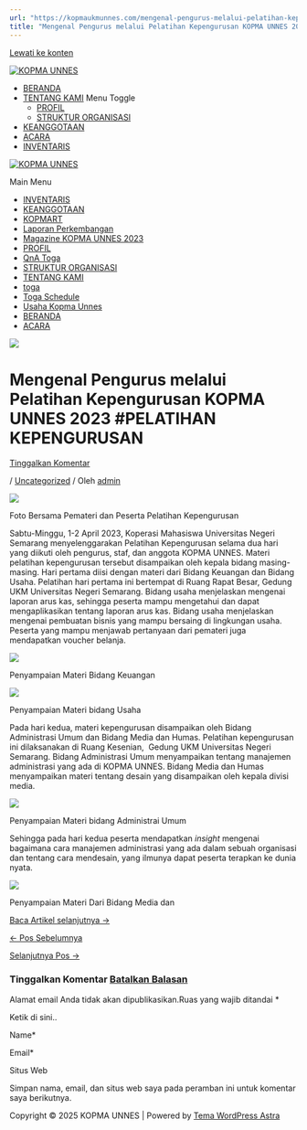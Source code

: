 ```yaml
---
url: "https://kopmaukmunnes.com/mengenal-pengurus-melalui-pelatihan-kepengurusan-kopma-unnes-2023-pelatihan-kepengurusan/"
title: "Mengenal Pengurus melalui Pelatihan Kepengurusan KOPMA UNNES 2023 #PELATIHAN KEPENGURUSAN – KOPMA UNNES"
---
```


[Lewati ke konten](https://kopmaukmunnes.com/mengenal-pengurus-melalui-pelatihan-kepengurusan-kopma-unnes-2023-pelatihan-kepengurusan/#content "Lewati ke konten")

[![KOPMA UNNES](https://kopmaukmunnes.com/wp-content/uploads/2021/07/cropped-kopma-unnes.png)](https://kopmaukmunnes.com/)

- [BERANDA](https://kopmaukmunnes.com/)
- [TENTANG KAMI](https://kopmaukmunnes.com/tentang-kami/) Menu Toggle
  - [PROFIL](https://kopmaukmunnes.com/profil/)
  - [STRUKTUR ORGANISASI](https://kopmaukmunnes.com/struktur-organisasi/)
- [KEANGGOTAAN](https://kopmaukmunnes.com/keanggotaan/)
- [ACARA](https://kopmaukmunnes.com/blog/)
- [INVENTARIS](https://kopmaukmunnes.com/inventaris/)

[![KOPMA UNNES](https://kopmaukmunnes.com/wp-content/uploads/2021/07/cropped-kopma-unnes.png)](https://kopmaukmunnes.com/)

Main Menu

- [INVENTARIS](https://kopmaukmunnes.com/inventaris/)
- [KEANGGOTAAN](https://kopmaukmunnes.com/keanggotaan/)
- [KOPMART](https://kopmaukmunnes.com/elementor-1642/)
- [Laporan Perkembangan](https://kopmaukmunnes.com/laporan-perkembangan/)
- [Magazine KOPMA UNNES 2023](https://kopmaukmunnes.com/magazine-kopma-unnes-2023/)
- [PROFIL](https://kopmaukmunnes.com/profil/)
- [QnA Toga](https://kopmaukmunnes.com/jadwal-toga/)
- [STRUKTUR ORGANISASI](https://kopmaukmunnes.com/struktur-organisasi/)
- [TENTANG KAMI](https://kopmaukmunnes.com/tentang-kami/)
- [toga](https://kopmaukmunnes.com/elementor-1661/)
- [Toga Schedule](https://kopmaukmunnes.com/toga-schedule/)
- [Usaha Kopma Unnes](https://kopmaukmunnes.com/usaha-kopma-unnes/)
- [BERANDA](https://kopmaukmunnes.com/)
- [ACARA](https://kopmaukmunnes.com/blog/)

![](https://kopmaukmunnes.com/wp-content/uploads/2023/07/1-1024x461.jpg)

# Mengenal Pengurus melalui Pelatihan Kepengurusan KOPMA UNNES 2023 \#PELATIHAN KEPENGURUSAN

[Tinggalkan Komentar](https://kopmaukmunnes.com/mengenal-pengurus-melalui-pelatihan-kepengurusan-kopma-unnes-2023-pelatihan-kepengurusan/#respond)

/ [Uncategorized](https://kopmaukmunnes.com/category/uncategorized/) / Oleh [admin](https://kopmaukmunnes.com/author/admin_kopma/ "Lihat seluruh tulisan oleh admin")

![](https://kopmaukmunnes.com/wp-content/uploads/2023/07/1-1024x461.jpg)

Foto Bersama Pemateri dan Peserta Pelatihan Kepengurusan

Sabtu-Minggu, 1-2 April 2023, Koperasi Mahasiswa Universitas Negeri Semarang menyelenggarakan Pelatihan Kepengurusan selama dua hari yang diikuti oleh pengurus, staf, dan anggota KOPMA UNNES. Materi pelatihan kepengurusan tersebut disampaikan oleh kepala bidang masing-masing. Hari pertama diisi dengan materi dari Bidang Keuangan dan Bidang Usaha. Pelatihan hari pertama ini bertempat di Ruang Rapat Besar, Gedung UKM Universitas Negeri Semarang. Bidang usaha menjelaskan mengenai laporan arus kas, sehingga peserta mampu mengetahui dan dapat mengaplikasikan tentang laporan arus kas. Bidang usaha menjelaskan mengenai pembuatan bisnis yang mampu bersaing di lingkungan usaha. Peserta yang mampu menjawab pertanyaan dari pemateri juga mendapatkan voucher belanja.

![](https://kopmaukmunnes.com/wp-content/uploads/2023/07/2-1024x461.jpg)

Penyampaian Materi Bidang Keuangan

![](https://kopmaukmunnes.com/wp-content/uploads/2023/07/3-1024x461.jpg)

Penyampaian Materi bidang Usaha

Pada hari kedua, materi kepengurusan disampaikan oleh Bidang Administrasi Umum dan Bidang Media dan Humas. Pelatihan kepengurusan ini dilaksanakan di Ruang Kesenian,  Gedung UKM Universitas Negeri Semarang. Bidang Administrasi Umum menyampaikan tentang manajemen administrasi yang ada di KOPMA UNNES. Bidang Media dan Humas menyampaikan materi tentang desain yang disampaikan oleh kepala divisi media.

![](https://kopmaukmunnes.com/wp-content/uploads/2023/07/4-edited.jpg)

Penyampaian Materi bidang Administrai Umum

Sehingga pada hari kedua peserta mendapatkan _insight_ mengenai bagaimana cara manajemen administrasi yang ada dalam sebuah organisasi dan tentang cara mendesain, yang ilmunya dapat peserta terapkan ke dunia nyata.

![](https://kopmaukmunnes.com/wp-content/uploads/2023/07/5-1024x579.jpg)

Penyampaian Materi Dari Bidang Media dan

[Baca Artikel selanjutnya ->](https://kopmaukmunnes.com/berbagi-cinta-dan-harapan-peran-donasi-dalam-mendukung-panti-asuhan-dan-masa-depan-anak-anak-kopma-unnes-berbagi/)

[← Pos Sebelumnya](https://kopmaukmunnes.com/silahturahmi-eksternal-kopma-unnes-dan-kopma-bm-polines/ "SILAHTURAHMI EKSTERNAL #KOPMA UNNES DAN KOPMA BM POLINES")

[Selanjutnya Pos →](https://kopmaukmunnes.com/berbagi-cinta-dan-harapan-peran-donasi-dalam-mendukung-panti-asuhan-dan-masa-depan-anak-anak-kopma-unnes-berbagi/ "Berbagi Cinta dan Harapan: Peran Donasi dalam Mendukung Panti Asuhan dan Masa Depan Anak-Anak # KOPMA UNNES BERBAGI")

### Tinggalkan Komentar [Batalkan Balasan](https://kopmaukmunnes.com/mengenal-pengurus-melalui-pelatihan-kepengurusan-kopma-unnes-2023-pelatihan-kepengurusan/\#respond)

Alamat email Anda tidak akan dipublikasikan.Ruas yang wajib ditandai \*

Ketik di sini..

Name\*

Email\*

Situs Web

Simpan nama, email, dan situs web saya pada peramban ini untuk komentar saya berikutnya.

Copyright © 2025 KOPMA UNNES \| Powered by [Tema WordPress Astra](https://wpastra.com/)